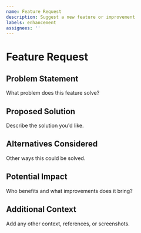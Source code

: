 ```yaml
---
name: Feature Request
description: Suggest a new feature or improvement
labels: enhancement
assignees: ''
---
```


Feature Request
===============

Problem Statement
-----------------

What problem does this feature solve?

Proposed Solution
-----------------

Describe the solution you'd like.

Alternatives Considered
-----------------------

Other ways this could be solved.

Potential Impact
----------------

Who benefits and what improvements does it bring?

Additional Context
------------------

Add any other context, references, or screenshots.
